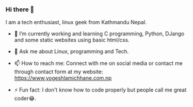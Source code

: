 ### Hi there 👋
I am a tech enthusiast, linux geek from Kathmandu Nepal.
<!--
**YogeshLamichhane/YogeshLamichhane** is a ✨ _special_ ✨ repository because its `README.md` (this file) appears on your GitHub profile.
Here are some ideas to get you started:
-->
- 🔭 I’m currently working and learning C programming, Python, DJango and some static websites using basic html/css.

- 💬 Ask me about Linux, programming and Tech.
- 📫 How to reach me: Connect with me on social media or contact me through contact form at my website: https://www.yogeshlamichhane.com.np
- ⚡ Fun fact: I don't know how to code properly but people call me great coder😂.
